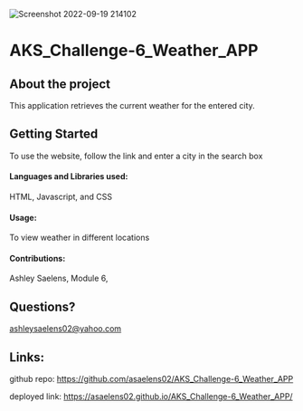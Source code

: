 ![Screenshot 2022-09-19 214102](https://user-images.githubusercontent.com/104400626/191156553-1f11c033-a025-474d-a656-e399456c7369.png)
# AKS_Challenge-6_Weather_APP


## About the project

This application retrieves the current weather for the entered city. 

## Getting Started

To use the website, follow the link and enter a city in the search box
#### Languages and Libraries used:

HTML, Javascript, and CSS

#### Usage:

To view weather in different locations

#### Contributions:

Ashley Saelens, Module 6, 

## Questions?

ashleysaelens02@yahoo.com

## Links: 

github repo: https://github.com/asaelens02/AKS_Challenge-6_Weather_APP

deployed link: https://asaelens02.github.io/AKS_Challenge-6_Weather_APP/
